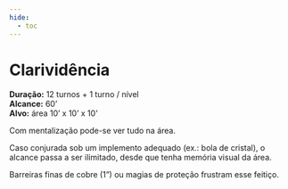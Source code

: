 ```yaml
---
hide:
  - toc
---
```


# Clarividência

**Duração:** 12 turnos + 1 turno / nível  
**Alcance:** 60’  
**Alvo:** área 10’ x 10’ x 10’  

Com mentalização pode-se ver tudo na área. 

Caso conjurada sob um implemento adequado (ex.: bola de cristal), o alcance passa a ser ilimitado, desde que tenha memória visual da área. 

Barreiras finas de cobre (1”) ou magias de proteção frustram esse feitiço.